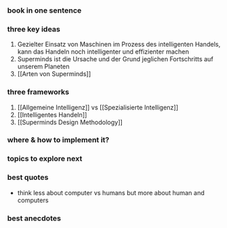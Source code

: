 ### book in one sentence

### three key ideas
1. Gezielter Einsatz von Maschinen im Prozess des intelligenten Handels, kann das Handeln noch intelligenter und effizienter machen 
2. Superminds ist die Ursache und der Grund jeglichen Fortschritts auf unserem Planeten
3. [[Arten von Superminds]]

### three frameworks 
1. [[Allgemeine Intelligenz]] vs [[Spezialisierte Intelligenz]]
2. [[Intelligentes Handeln]]
3. [[Superminds Design Methodology]]

### where & how to implement it?

### topics to explore next

### best quotes
* think less about computer vs humans but more about human and computers

### best anecdotes
